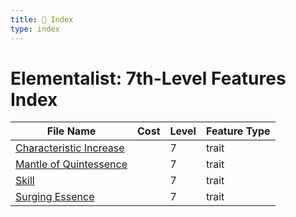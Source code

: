 ```yaml
---
title: 📑 Index
type: index
---
```


# Elementalist: 7th-Level Features Index

| File Name                                               | Cost | Level | Feature Type |
| ------------------------------------------------------- | ---- | ----- | ------------ |
| [Characteristic Increase](../Characteristic%20Increase) |      | 7     | trait        |
| [Mantle of Quintessence](../Mantle%20of%20Quintessence) |      | 7     | trait        |
| [Skill](../Skill)                                       |      | 7     | trait        |
| [Surging Essence](../Surging%20Essence)                 |      | 7     | trait        |
